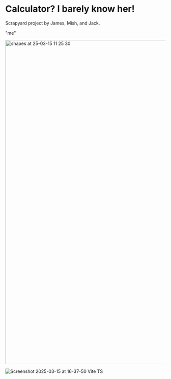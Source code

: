 # Calculator? I barely know her!

Scrapyard project by James, Mish, and Jack.

"me"

<img width="1015" alt="shapes at 25-03-15 11 25 30" src="https://github.com/user-attachments/assets/45c2745f-998b-4dfe-8e5b-41feff05945b" />

![Screenshot 2025-03-15 at 16-37-50 Vite TS](https://github.com/user-attachments/assets/8fd17570-c8b3-48c5-9a29-d454d4fddfa8)
